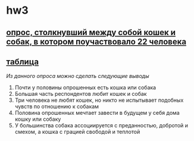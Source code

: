# hw3
## [опрос, столкнувший между собой кошек и собак, в котором поучаствовало 22 человека](https://docs.google.com/forms/d/1XAWYSznQu9ZDs94r7YX8JLcxT6AOJ2NqkhQG6h73eNw/edit)
## [таблица](https://docs.google.com/spreadsheets/d/10xVCZCeYbxCZvC7x36wLefNeoPs1VBJ8QtDiAqGve7I/edit#gid=28877241&fvid=997065429)
*Из данного опроса можно сделать следующие выводы*
1. Почти у половины опрошенных есть кошка или собака
2. Большая часть респондентов любит кошек и собак
3. Три человека не любят кошек, но никто не испытывает подобных чувств по отношению к собакам
4. Половина опрошенных мечтает завести в будущем у себя дома кошку или собаку
5. У большинства собака ассоциируется с преданностью, добротой и смехом, а кошка с грацией свободой и теплотой
